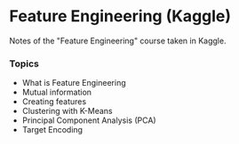 # Feature Engineering (Kaggle)
Notes of the "Feature Engineering" course taken in Kaggle.

### Topics
- What is Feature Engineering
- Mutual information
- Creating features
- Clustering with K-Means
- Principal Component Analysis (PCA)
- Target Encoding
